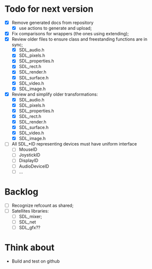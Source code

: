 Todo for next version
====================

- [x] Remove generated docs from repository
  - [x] use actions to generate and upload;
- [x] Fix comparisons for wrappers (the ones using extending);
- [x] Review older files to ensure class and freestanding functions are in sync;
  - [x] SDL_audio.h
  - [x] SDL_pixels.h
  - [x] SDL_properties.h
  - [x] SDL_rect.h
  - [x] SDL_render.h
  - [x] SDL_surface.h
  - [x] SDL_video.h
  - [x] SDL_image.h
- [x] Review and simplify older transformations:
  - [x] SDL_audio.h
  - [x] SDL_pixels.h
  - [x] SDL_properties.h
  - [x] SDL_rect.h
  - [x] SDL_render.h
  - [x] SDL_surface.h
  - [x] SDL_video.h
  - [x] SDL_image.h
- [ ] All SDL_*ID representing devices must have uniform interface
  - [ ] MouseID
  - [ ] JoystickID
  - [ ] DisplayID
  - [ ] AudioDeviceID
  - [ ] ...

Backlog
=======

- [ ] Recognize refcount as shared;
- [ ] Satellites libraries:
  - [ ] SDL_mixer;
  - [ ] SDL_net
  - [ ] SDL_gfx??

Think about
===========

- Build and test on github
